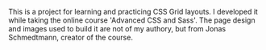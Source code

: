 This is a project for learning and practicing CSS Grid layouts. I developed it while taking the online course 'Advanced CSS and Sass'. The page design and images used to build it are not of my authory, but from Jonas Schmedtmann, creator of the course.
